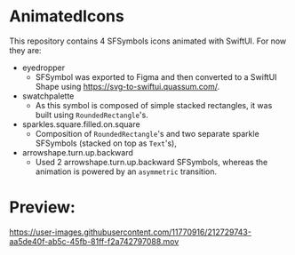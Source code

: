 # AnimatedIcons

This repository contains 4 SFSymbols icons animated with SwiftUI. For now they are:
- eyedropper
  - SFSymbol was exported to Figma and then converted to a SwiftUI Shape using https://svg-to-swiftui.quassum.com/.
- swatchpalette
  - As this symbol is composed of simple stacked rectangles, it was built using `RoundedRectangle`'s.
- sparkles.square.filled.on.square
  - Composition of `RoundedRectangle`'s and two separate sparkle SFSymbols (stacked on top as `Text`'s),
- arrowshape.turn.up.backward
  - Used 2 arrowshape.turn.up.backward SFSymbols, whereas the animation is powered by an `asymmetric` transition.


# Preview:
https://user-images.githubusercontent.com/11770916/212729743-aa5de40f-ab5c-45fb-81ff-f2a742797088.mov

